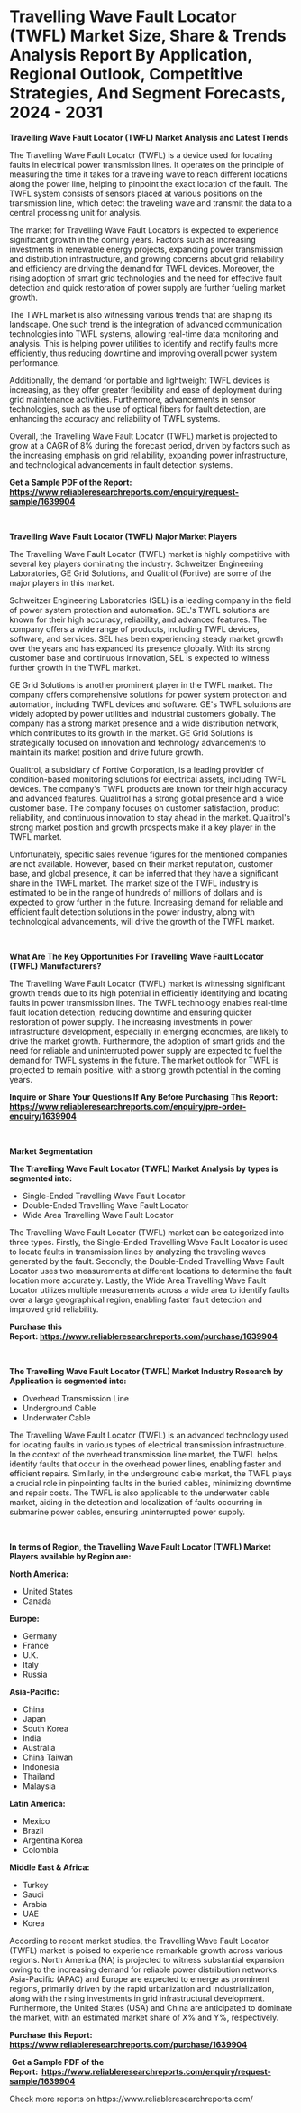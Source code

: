 <p><h1>Travelling Wave Fault Locator (TWFL) Market Size, Share & Trends Analysis Report By Application, Regional Outlook, Competitive Strategies, And Segment Forecasts, 2024 - 2031</h1></p><p><strong>Travelling Wave Fault Locator (TWFL) Market Analysis and Latest Trends</strong></p>
<p><p>The Travelling Wave Fault Locator (TWFL) is a device used for locating faults in electrical power transmission lines. It operates on the principle of measuring the time it takes for a traveling wave to reach different locations along the power line, helping to pinpoint the exact location of the fault. The TWFL system consists of sensors placed at various positions on the transmission line, which detect the traveling wave and transmit the data to a central processing unit for analysis.</p><p>The market for Travelling Wave Fault Locators is expected to experience significant growth in the coming years. Factors such as increasing investments in renewable energy projects, expanding power transmission and distribution infrastructure, and growing concerns about grid reliability and efficiency are driving the demand for TWFL devices. Moreover, the rising adoption of smart grid technologies and the need for effective fault detection and quick restoration of power supply are further fueling market growth.</p><p>The TWFL market is also witnessing various trends that are shaping its landscape. One such trend is the integration of advanced communication technologies into TWFL systems, allowing real-time data monitoring and analysis. This is helping power utilities to identify and rectify faults more efficiently, thus reducing downtime and improving overall power system performance.</p><p>Additionally, the demand for portable and lightweight TWFL devices is increasing, as they offer greater flexibility and ease of deployment during grid maintenance activities. Furthermore, advancements in sensor technologies, such as the use of optical fibers for fault detection, are enhancing the accuracy and reliability of TWFL systems.</p><p>Overall, the Travelling Wave Fault Locator (TWFL) market is projected to grow at a CAGR of 8% during the forecast period, driven by factors such as the increasing emphasis on grid reliability, expanding power infrastructure, and technological advancements in fault detection systems.</p></p>
<p><strong>Get a Sample PDF of the Report:&nbsp; <a href="https://www.reliableresearchreports.com/enquiry/request-sample/1639904">https://www.reliableresearchreports.com/enquiry/request-sample/1639904</a></strong></p>
<p>&nbsp;</p>
<p><strong>Travelling Wave Fault Locator (TWFL) Major Market Players</strong></p>
<p><p>The Travelling Wave Fault Locator (TWFL) market is highly competitive with several key players dominating the industry. Schweitzer Engineering Laboratories, GE Grid Solutions, and Qualitrol (Fortive) are some of the major players in this market.</p><p>Schweitzer Engineering Laboratories (SEL) is a leading company in the field of power system protection and automation. SEL's TWFL solutions are known for their high accuracy, reliability, and advanced features. The company offers a wide range of products, including TWFL devices, software, and services. SEL has been experiencing steady market growth over the years and has expanded its presence globally. With its strong customer base and continuous innovation, SEL is expected to witness further growth in the TWFL market.</p><p>GE Grid Solutions is another prominent player in the TWFL market. The company offers comprehensive solutions for power system protection and automation, including TWFL devices and software. GE's TWFL solutions are widely adopted by power utilities and industrial customers globally. The company has a strong market presence and a wide distribution network, which contributes to its growth in the market. GE Grid Solutions is strategically focused on innovation and technology advancements to maintain its market position and drive future growth.</p><p>Qualitrol, a subsidiary of Fortive Corporation, is a leading provider of condition-based monitoring solutions for electrical assets, including TWFL devices. The company's TWFL products are known for their high accuracy and advanced features. Qualitrol has a strong global presence and a wide customer base. The company focuses on customer satisfaction, product reliability, and continuous innovation to stay ahead in the market. Qualitrol's strong market position and growth prospects make it a key player in the TWFL market.</p><p>Unfortunately, specific sales revenue figures for the mentioned companies are not available. However, based on their market reputation, customer base, and global presence, it can be inferred that they have a significant share in the TWFL market. The market size of the TWFL industry is estimated to be in the range of hundreds of millions of dollars and is expected to grow further in the future. Increasing demand for reliable and efficient fault detection solutions in the power industry, along with technological advancements, will drive the growth of the TWFL market.</p></p>
<p>&nbsp;</p>
<p><strong>What Are The Key Opportunities For Travelling Wave Fault Locator (TWFL) Manufacturers?</strong></p>
<p><p>The Travelling Wave Fault Locator (TWFL) market is witnessing significant growth trends due to its high potential in efficiently identifying and locating faults in power transmission lines. The TWFL technology enables real-time fault location detection, reducing downtime and ensuring quicker restoration of power supply. The increasing investments in power infrastructure development, especially in emerging economies, are likely to drive the market growth. Furthermore, the adoption of smart grids and the need for reliable and uninterrupted power supply are expected to fuel the demand for TWFL systems in the future. The market outlook for TWFL is projected to remain positive, with a strong growth potential in the coming years.</p></p>
<p><strong>Inquire or Share Your Questions If Any Before Purchasing This Report: <a href="https://www.reliableresearchreports.com/enquiry/pre-order-enquiry/1639904">https://www.reliableresearchreports.com/enquiry/pre-order-enquiry/1639904</a></strong></p>
<p>&nbsp;</p>
<p><strong>Market Segmentation</strong></p>
<p><strong>The Travelling Wave Fault Locator (TWFL) Market Analysis by types is segmented into:</strong></p>
<p><ul><li>Single-Ended Travelling Wave Fault Locator</li><li>Double-Ended Travelling Wave Fault Locator</li><li>Wide Area Travelling Wave Fault Locator</li></ul></p>
<p><p>The Travelling Wave Fault Locator (TWFL) market can be categorized into three types. Firstly, the Single-Ended Travelling Wave Fault Locator is used to locate faults in transmission lines by analyzing the traveling waves generated by the fault. Secondly, the Double-Ended Travelling Wave Fault Locator uses two measurements at different locations to determine the fault location more accurately. Lastly, the Wide Area Travelling Wave Fault Locator utilizes multiple measurements across a wide area to identify faults over a large geographical region, enabling faster fault detection and improved grid reliability.</p></p>
<p><strong>Purchase this Report:&nbsp;<a href="https://www.reliableresearchreports.com/purchase/1639904">https://www.reliableresearchreports.com/purchase/1639904</a></strong></p>
<p>&nbsp;</p>
<p><strong>The Travelling Wave Fault Locator (TWFL) Market Industry Research by Application is segmented into:</strong></p>
<p><ul><li>Overhead Transmission Line</li><li>Underground Cable</li><li>Underwater Cable</li></ul></p>
<p><p>The Travelling Wave Fault Locator (TWFL) is an advanced technology used for locating faults in various types of electrical transmission infrastructure. In the context of the overhead transmission line market, the TWFL helps identify faults that occur in the overhead power lines, enabling faster and efficient repairs. Similarly, in the underground cable market, the TWFL plays a crucial role in pinpointing faults in the buried cables, minimizing downtime and repair costs. The TWFL is also applicable to the underwater cable market, aiding in the detection and localization of faults occurring in submarine power cables, ensuring uninterrupted power supply.</p></p>
<p>&nbsp;</p>
<p><strong>In terms of Region, the Travelling Wave Fault Locator (TWFL) Market Players available by Region are:</strong></p>
<p>
    <p> <strong> North America: </strong>
        <ul>
            <li>United States</li>
            <li>Canada</li>
        </ul>
        </p> 
    <p> <strong> Europe: </strong>
        <ul>
            <li>Germany</li>
            <li>France</li>
            <li>U.K.</li>
            <li>Italy</li>
            <li>Russia</li>
        </ul>
        </p> 
    <p> <strong> Asia-Pacific: </strong>
        <ul>
            <li>China</li>
            <li>Japan</li>
            <li>South Korea</li>
            <li>India</li>
            <li>Australia</li>
            <li>China Taiwan</li>
            <li>Indonesia</li>
            <li>Thailand</li>
            <li>Malaysia</li>
        </ul>
        </p> 
    <p> <strong> Latin America: </strong>
        <ul>
            <li>Mexico</li>
            <li>Brazil</li>
            <li>Argentina Korea</li>
            <li>Colombia</li>
        </ul>
        </p> 
    <p> <strong> Middle East & Africa: </strong>
        <ul>
            <li>Turkey</li>
            <li>Saudi</li>
            <li>Arabia</li>
            <li>UAE</li>
            <li>Korea</li>
        </ul>
    </p>
    </p>
<p><p>According to recent market studies, the Travelling Wave Fault Locator (TWFL) market is poised to experience remarkable growth across various regions. North America (NA) is projected to witness substantial expansion owing to the increasing demand for reliable power distribution networks. Asia-Pacific (APAC) and Europe are expected to emerge as prominent regions, primarily driven by the rapid urbanization and industrialization, along with the rising investments in grid infrastructural development. Furthermore, the United States (USA) and China are anticipated to dominate the market, with an estimated market share of X% and Y%, respectively.</p></p>
<p><strong>Purchase this Report: <a href="https://www.reliableresearchreports.com/purchase/1639904">https://www.reliableresearchreports.com/purchase/1639904</a></strong></p>
<p>&nbsp;<strong>Get a Sample PDF of the Report:&nbsp;&nbsp;<a href="https://www.reliableresearchreports.com/enquiry/request-sample/1639904">https://www.reliableresearchreports.com/enquiry/request-sample/1639904</a></strong></p>
<p><strong></strong></p>
<p>Check more reports on https://www.reliableresearchreports.com/</p>